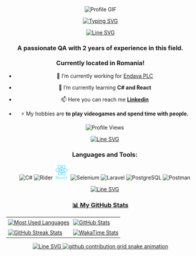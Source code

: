 <div align="center">
  <!-- Profile GIF -->
  <img src="testing.gif" alt="Profile GIF" ">

  <!-- Introduction Section -->
 <p align="center">
  <a href="https://git.io/typing-svg">
    <img src="https://readme-typing-svg.demolab.com?font=Fira+Code&weight=900&size=25&duration=1000&pause=1000&center=true&vCenter=true&random=false&width=435&lines=Hi+%F0%9F%91%8B;I'm+Ionut" alt="Typing SVG">
  </a>
  <p align="center">
  <a href="https://git.io/typing-svg">
    <img src="https://user-images.githubusercontent.com/73097560/115834477-dbab4500-a447-11eb-908a-139a6edaec5c.gif" alt="Line SVG">
  </a>
  

<h3 align="center">A passionate QA with 2 years of experience in this field. <br/><br/> Currently located in Romania!</h3>


- 🔭 I’m currently working for [Endava PLC](https://www.endava.com/)
- 🌱 I’m currently learning **C# and React**
- 📫 Here you can reach me **[Linkedin](https://www.linkedin.com/in/cioncu/)**
- ⚡ My hobbies are **to play videogames and spend time with people.**
  

  <!-- Badges and Views -->
  <img src="https://komarev.com/ghpvc/?username=aeonftw&label=Profile%20views&color=0e75b6&style=flat" alt="Profile Views">

  </a>
  <p align="center">
  <a href="https://git.io/typing-svg">
    <img src="https://user-images.githubusercontent.com/73097560/115834477-dbab4500-a447-11eb-908a-139a6edaec5c.gif" alt="Line SVG">
  </a>
  <!-- Languages and Tools Section -->
  <h3>Languages and Tools:</h3>
  <p>
    <img src="https://upload.wikimedia.org/wikipedia/commons/thumb/b/bd/Logo_C_sharp.svg/256px-Logo_C_sharp.svg.png" alt="C#" width="40" height="40">
     <img src="https://upload.wikimedia.org/wikipedia/commons/6/6e/JetBrains_Rider_Icon.svg" alt="Rider" width="40" height="40">
    <img src="https://raw.githubusercontent.com/devicons/devicon/master/icons/react/react-original-wordmark.svg" alt="React" width="40" height="40">
    <img src="https://www.svgrepo.com/show/354321/selenium.svg" alt="Selenium" width="40" height="40">
    <img src="https://cdn.worldvectorlogo.com/logos/laravel-2.svg" alt="Laravel" width="40" height="40">
    <img src="https://upload.wikimedia.org/wikipedia/commons/thumb/2/29/Postgresql_elephant.svg/800px-Postgresql_elephant.svg.png" alt="PostgreSQL" width="40" height="40">
    <img src="https://www.vectorlogo.zone/logos/getpostman/getpostman-icon.svg" alt="Postman" width="40" height="40">
  </p>

  </a>
  <p align="center">
  <a href="https://git.io/typing-svg">
    <img src="https://user-images.githubusercontent.com/73097560/115834477-dbab4500-a447-11eb-908a-139a6edaec5c.gif" alt="Line SVG">


<div align="center">
  <h3>📊 My GitHub Stats</h3>
  <table style="width: 100%; table-layout: fixed; border-collapse: collapse;">
    <tr>
      <td style="padding: 5px; vertical-align: top;">
        <img src="https://github-readme-stats.vercel.app/api/top-langs/?username=ionutcnu&layout=compact&theme=react" alt="Most Used Languages" style="width: 100%; display: block; border: 0;">
      </td>
      <td style="padding: 5px; vertical-align: top;">
        <img src="https://github-readme-stats.vercel.app/api?username=ionutcnu&show_icons=true&theme=react" alt="GitHub Stats" style="width: 100%; display: block; border: 0;">
      </td>
    </tr>
    <tr>
      <td style="padding: 5px; vertical-align: top;">
        <img src="https://github-readme-streak-stats.herokuapp.com/?user=ionutcnu&theme=react" alt="GitHub Streak Stats" style="width: 100%; display: block; border: 0;">
      </td>
      <td style="padding: 5px; vertical-align: top;">
        <img src="https://github-readme-stats.vercel.app/api/wakatime?username=aeonftw&layout=compact&theme=react" alt="WakaTime Stats" style="width: 100%; display: block; border: 0;">
      </td>
    </tr>
  </table>
</div>
<img src="https://user-images.githubusercontent.com/73097560/115834477-dbab4500-a447-11eb-908a-139a6edaec5c.gif" alt="Line SVG">

<picture>
  <source media="(prefers-color-scheme: dark)" srcset="https://raw.githubusercontent.com/aeonftw/aeonftw/output/github-contribution-grid-snake-dark.svg">
  <source media="(prefers-color-scheme: light)" srcset="https://raw.githubusercontent.com/aeonftw/aeonftw/output/github-contribution-grid-snake.svg">
  <img alt="github contribution grid snake animation" src="https://raw.githubusercontent.com/aeonftw/aeonftw/output/github-contribution-grid-snake.svg">
</picture>
